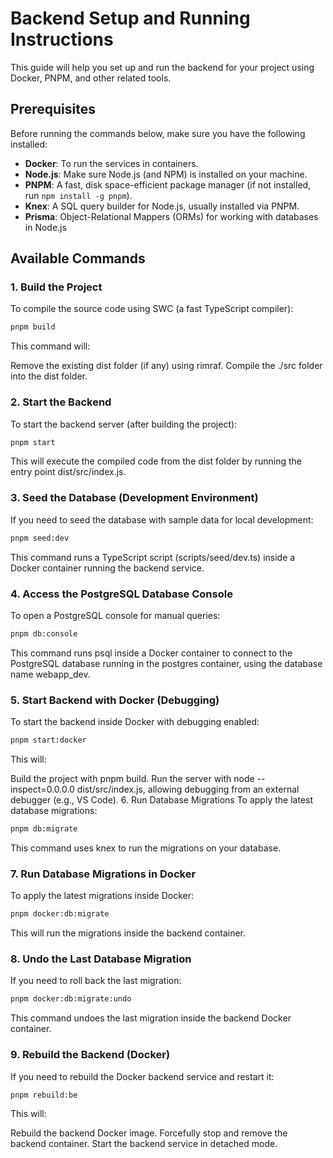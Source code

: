 # Backend Setup and Running Instructions

This guide will help you set up and run the backend for your project using Docker, PNPM, and other related tools.

## Prerequisites

Before running the commands below, make sure you have the following installed:

- **Docker**: To run the services in containers.
- **Node.js**: Make sure Node.js (and NPM) is installed on your machine.
- **PNPM**: A fast, disk space-efficient package manager (if not installed, run `npm install -g pnpm`).
- **Knex**: A SQL query builder for Node.js, usually installed via PNPM.
- **Prisma**: Object-Relational Mappers (ORMs) for working with databases in Node.js

## Available Commands

### 1. **Build the Project**

To compile the source code using SWC (a fast TypeScript compiler):

```bash
pnpm build
```

This command will:

Remove the existing dist folder (if any) using rimraf.
Compile the ./src folder into the dist folder.

### 2. Start the Backend

To start the backend server (after building the project):

```bash
pnpm start
```

This will execute the compiled code from the dist folder by running the entry point dist/src/index.js.

### 3. Seed the Database (Development Environment)

If you need to seed the database with sample data for local development:

```bash
pnpm seed:dev
```

This command runs a TypeScript script (scripts/seed/dev.ts) inside a Docker container running the backend service.

### 4. Access the PostgreSQL Database Console

To open a PostgreSQL console for manual queries:

```bash
pnpm db:console
```

This command runs psql inside a Docker container to connect to the PostgreSQL database running in the postgres container, using the database name webapp_dev.

### 5. Start Backend with Docker (Debugging)

To start the backend inside Docker with debugging enabled:

```bash
pnpm start:docker
```

This will:

Build the project with pnpm build.
Run the server with node --inspect=0.0.0.0 dist/src/index.js, allowing debugging from an external debugger (e.g., VS Code). 6. Run Database Migrations
To apply the latest database migrations:

```bash
pnpm db:migrate
```

This command uses knex to run the migrations on your database.

### 7. Run Database Migrations in Docker

To apply the latest migrations inside Docker:

```bash
pnpm docker:db:migrate
```

This will run the migrations inside the backend container.

### 8. Undo the Last Database Migration

If you need to roll back the last migration:

```bash
pnpm docker:db:migrate:undo
```

This command undoes the last migration inside the backend Docker container.

### 9. Rebuild the Backend (Docker)

If you need to rebuild the Docker backend service and restart it:

```bash
pnpm rebuild:be
```

This will:

Rebuild the backend Docker image.
Forcefully stop and remove the backend container.
Start the backend service in detached mode.
